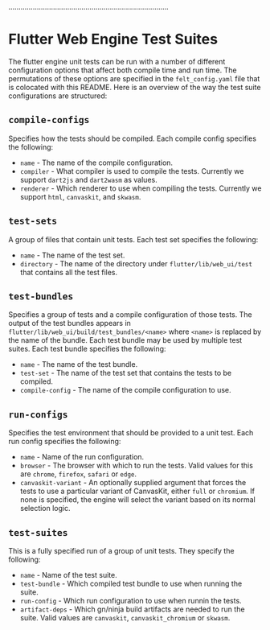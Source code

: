 ...............................................................................
# Flutter Web Engine Test Suites
The flutter engine unit tests can be run with a number of different
configuration options that affect both compile time and run time. The
permutations of these options are specified in the `felt_config.yaml` file that
is colocated with this README. Here is an overview of the way the test suite
configurations are structured:

## `compile-configs`
Specifies how the tests should be compiled. Each compile config specifies the
following:
  * `name` - The name of the compile configuration.
  * `compiler` - What compiler is used to compile the tests. Currently we support
    `dart2js` and `dart2wasm` as values.
  * `renderer` - Which renderer to use when compiling the tests. Currently we
    support `html`, `canvaskit`, and `skwasm`.

## `test-sets`
A group of files that contain unit tests. Each test set specifies the following:
  * `name` - The name of the test set.
  * `directory` - The name of the directory under `flutter/lib/web_ui/test` that
    contains all the test files.

## `test-bundles`
Specifies a group of tests and a compile configuration of those tests. The output
of the test bundles appears in `flutter/lib/web_ui/build/test_bundles/<name>`
where `<name>` is replaced by the name of the bundle. Each test bundle may be used
by multiple test suites. Each test bundle specifies the following:
  * `name` - The name of the test bundle.
  * `test-set` - The name of the test set that contains the tests to be compiled.
  * `compile-config` - The name of the compile configuration to use.

## `run-configs`
Specifies the test environment that should be provided to a unit test. Each run
config specifies the following:
  * `name` - Name of the run configuration.
  * `browser` - The browser with which to run the tests. Valid values for this are
    `chrome`, `firefox`, `safari` or `edge`.
  * `canvaskit-variant` - An optionally supplied argument that forces the tests to
    use a particular variant of CanvasKit, either `full` or `chromium`. If none
    is specified, the engine will select the variant based on its normal selection
    logic.

## `test-suites`
This is a fully specified run of a group of unit tests. They specify the following:
  * `name` - Name of the test suite.
  * `test-bundle` - Which compiled test bundle to use when running the suite.
  * `run-config` - Which run configuration to use when runnin the tests.
  * `artifact-deps` - Which gn/ninja build artifacts are needed to run the suite.
    Valid values are `canvaskit`, `canvaskit_chromium` or `skwasm`.